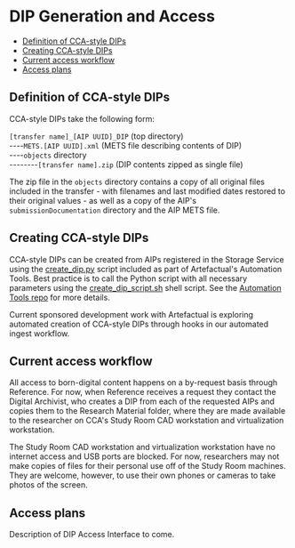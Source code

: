 # DIP Generation and Access

* [Definition of CCA-style DIPs](#dipdefinition)  
* [Creating CCA-style DIPs](#dipcreation)  
* [Current access workflow](#accessworkflow)
* [Access plans](#accessplans)

<a name="dipdefinition"></a>  
## Definition of CCA-style DIPs  

CCA-style DIPs take the following form:

`[transfer name]_[AIP UUID]_DIP` (top directory)  
----`METS.[AIP UUID].xml` (METS file describing contents of DIP)  
----`objects` directory  
--------`[transfer name].zip` (DIP contents zipped as single file)

The zip file in the `objects` directory contains a copy of all original files included in the transfer - with filenames and last modified dates restored to their original values - as well as a copy of the AIP's `submissionDocumentation` directory and the AIP METS file.  

<a name="dipcreation"></a>  
## Creating CCA-style DIPs  

CCA-style DIPs can be created from AIPs registered in the Storage Service using the [create_dip.py](https://github.com/artefactual/automation-tools/blob/master/aips/create_dip.py) script included as part of Artefactual's Automation Tools. Best practice is to call the Python script with all necessary parameters using the [create_dip_script.sh](https://github.com/artefactual/automation-tools/blob/master/etc/create_dip_script.sh) shell script. See the [Automation Tools repo](https://github.com/artefactual/automation-tools#dip-creation) for more details.  

Current sponsored development work with Artefactual is exploring automated creation of CCA-style DIPs through hooks in our automated ingest workflow.  

<a name="accessworkflow"></a>  
## Current access workflow 

All access to born-digital content happens on a by-request basis through Reference. For now, when Reference receives a request they contact the Digital Archivist, who creates a DIP from each of the requested AIPs and copies them to the Research Material folder, where they are made available to the researcher on CCA's Study Room CAD workstation and virtualization workstation.  

The Study Room CAD workstation and virtualization workstation have no internet access and USB ports are blocked. For now, researchers may not make copies of files for their personal use off of the Study Room machines. They are welcome, however, to use their own phones or cameras to take photos of the screen.  

<a name="accessplans"></a>  
## Access plans  

Description of DIP Access Interface to come.

